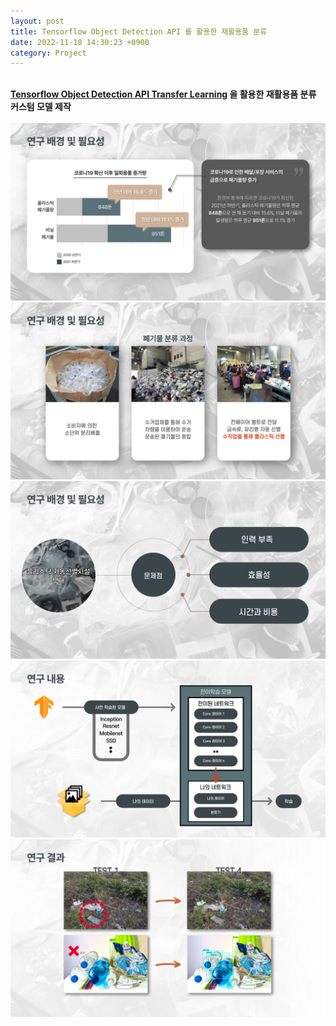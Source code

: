 ```yaml
---
layout: post
title: Tensorflow Object Detection API 를 활용한 재활용품 분류
date: 2022-11-18 14:30:23 +0900
category: Project
---
```

&nbsp;  
**[Tensorflow Object Detection API Transfer Learning](https://kimtaemin66.github.io/tensorflow/2022/06/08/Tensroflow-API-Transfer-learning.html) 을 활용한 재활용품 분류 커스텀 모델 제작**  
&nbsp;  
![1](/images/project/CRMO/001.png)  
![2](/images/project/CRMO/002.png)
![3](/images/project/CRMO/003.png)
![4](/images/project/CRMO/004.png)
![5](/images/project/CRMO/005.png)


